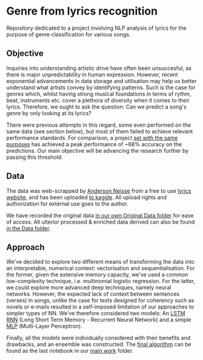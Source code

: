# Genre from lyrics recognition
 Repository dedicated to a project involving NLP analysis of lyrics for the purpose of genre classification for various songs.
 
 ## Objective
 Inquiries into understanding artistic drive have often been unsuccesful, as there is major unpredictability in human expression. However, recent exponential advancements in data storage and utilisation may help us better understand what artists convey by identifying patterns. Such is the case for genres which, whilst having strong musical foundations in terms of rythm, beat, instruments etc. cover a plethora of diversity when it comes to their lyrics. Therefore, we ought to ask the question: Can we predict a song's genre by only looking at its lyrics?
 
 There were previous attempts in this regard, some even performed on the same data (see section below), but most of them failed to achieve relevant performance standards. For comparison, a project [set with the same purposes](https://web.stanford.edu/class/cs224n/reports/final_reports/report003.pdf) has achieved a peak performance of ~68% accuracy on the predictions. Our main objective will be advancing the research further by passing this threshold. 

## Data
 The data was web-scrapped by [Anderson Neisse](https://www.kaggle.com/neisse) from a free to use [lyrics website](https://www.vagalume.com.br/), and has been uploaded [to kaggle](https://www.kaggle.com/neisse/scrapped-lyrics-from-6-genres?select=lyrics-data.csv). All upload rights and authorization for external use goes to the author.
 
 We have recorded the original data [in our own Original Data folder](https://github.com/Alex-Caian/Genre-from-lyrics-recognition/tree/main/Capstone/Data/Original%20Data) for ease of access. All ulterior processed & enriched data derived can also be found [in the Data folder](https://github.com/Alex-Caian/Genre-from-lyrics-recognition/tree/main/Capstone/Data/Processed%20Data).
 
 ## Approach
  We've decided to explore two different means of transforming the data into an interpretable, numerical context: vectorisation and sequentialisation. For the former, given the extensive memory capacity, we've used a common low-complexity technique, i.e. multinomial logistic regression. For the latter, we could explore more advanced deep techniques, namely neural networks. However, the expected lack of context between sentences (verses) in songs, unlike the case for texts designed for coherency such as novels or e-mails resulted in a self-imposed limitation of our approaches to simpler types of NN. We've therefore considered two models: An [LSTM RNN](https://en.wikipedia.org/wiki/Long_short-term_memory) (Long Short Term Memory - Recurrent Neural Network) and a simple [MLP](https://machinelearningmastery.com/when-to-use-mlp-cnn-and-rnn-neural-networks/#:~:text=Multilayer%20Perceptrons%2C%20or%20MLPs%20for,also%20called%20the%20visible%20layer.) (Multi-Layer Perceptron).
  
  Finally, all the models were individually considered with their benefits and drawbacks, and an ensemble was constructed. The [final algorithm]() can be found as the last notebook in our [main work]() folder.

